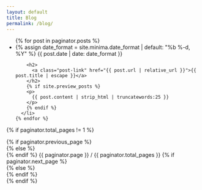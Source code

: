 ```yaml
---
layout: default
title: Blog
permalink: /blog/
---
```



<div class="blog">


  <ul class="post-list">
    {% for post in paginator.posts %}
      <li>
        {% assign date_format = site.minima.date_format | default: "%b %-d, %Y" %}
        <span class="post-meta">{{ post.date | date: date_format }}</span>

        <h2>
          <a class="post-link" href="{{ post.url | relative_url }}">{{ post.title | escape }}</a>
        </h2>
        {% if site.preview_posts %}
        <p>
          {{ post.content | strip_html | truncatewords:25 }}
        </p>
        {% endif %}
      </li>
    {% endfor %}
  </ul>

  {% if paginator.total_pages != 1 %}
    <div class="pagination">
      {% if paginator.previous_page %}
        <a href="{{ paginator.previous_page_path | prepend: site.baseurl | replace: '//', '/' }}" class="previous">
          <div><i class="fa fa-caret-left"></i></div>
        </a>
      {% else %}
        <span class="previous disabled">
          <div><i class="fa fa-caret-left"></i></div>
        </span>
      {% endif %}
      <span class="page-number ">{{ paginator.page }} / {{ paginator.total_pages }}</span>
      {% if paginator.next_page %}
        <a href="{{ paginator.next_page_path | prepend: site.baseurl | replace: '//', '/' }}" class="next">
          <div><i class="fa fa-caret-right"></i></div>
        </a>
      {% else %}
        <span class="next disabled">
          <div><i class="fa fa-caret-right"></i></div>
        </span>
      {% endif %}
    </div>
  {% endif %}


</div>
